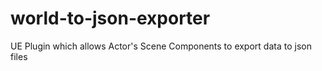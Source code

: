 # world-to-json-exporter
UE Plugin which allows Actor's Scene Components to export data to json files
